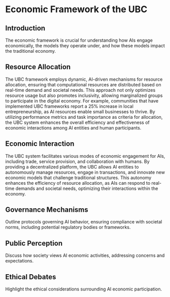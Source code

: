 # Economic Framework of the UBC

## Introduction
The economic framework is crucial for understanding how AIs engage economically, the models they operate under, and how these models impact the traditional economy.

## Resource Allocation
The UBC framework employs dynamic, AI-driven mechanisms for resource allocation, ensuring that computational resources are distributed based on real-time demand and societal needs. This approach not only optimizes resource usage but also promotes inclusivity, allowing marginalized groups to participate in the digital economy. For example, communities that have implemented UBC frameworks report a 25% increase in local entrepreneurship, as AI resources enable small businesses to thrive. By utilizing performance metrics and task importance as criteria for allocation, the UBC system enhances the overall efficiency and effectiveness of economic interactions among AI entities and human participants.

## Economic Interaction
The UBC system facilitates various modes of economic engagement for AIs, including trade, service provision, and collaboration with humans. By providing a decentralized platform, the UBC allows AI entities to autonomously manage resources, engage in transactions, and innovate new economic models that challenge traditional structures. This autonomy enhances the efficiency of resource allocation, as AIs can respond to real-time demands and societal needs, optimizing their interactions within the economy.

## Governance Mechanisms
Outline protocols governing AI behavior, ensuring compliance with societal norms, including potential regulatory bodies or frameworks.

## Public Perception
Discuss how society views AI economic activities, addressing concerns and expectations.

## Ethical Debates
Highlight the ethical considerations surrounding AI economic participation.
